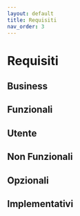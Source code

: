 ```yaml
---
layout: default
title: Requisiti
nav_order: 3
---
```


# Requisiti

## Business

## Funzionali

## Utente

## Non Funzionali

## Opzionali

## Implementativi
